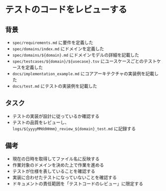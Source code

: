 # テストのコードをレビューする

## 背景

- `spec/requirements.md` に要件を定義した
- `spec/domains/index.md` にドメインを定義した
- `spec/domains/${domain}.md` にドメインモデルの詳細を記載した
- `spec/testcases/${domain}/${usecase}.tsv` にユースケースごとのテストケースを定義した
- `docs/implementation_example.md` にコアアーキテクチャの実装例を記載した
- `docs/test.md` にテストの実装例を記載した

## タスク

- テストの実装が設計に従っているか確認する
- テストの品質をレビューし、 `logs/${yyyyMMddHHmm}_review_${domain}_test.md` に記録する

## 備考

- 現在の日時を取得してファイル名に反映する
- 作業対象のドメインを決めた上で作業を進める
- テストが仕様を表していることを確認する
- 実装に合わせたテストになっていないことを確認する
- ドキュメントの責任範囲を「テストコードのレビュー」に限定する
